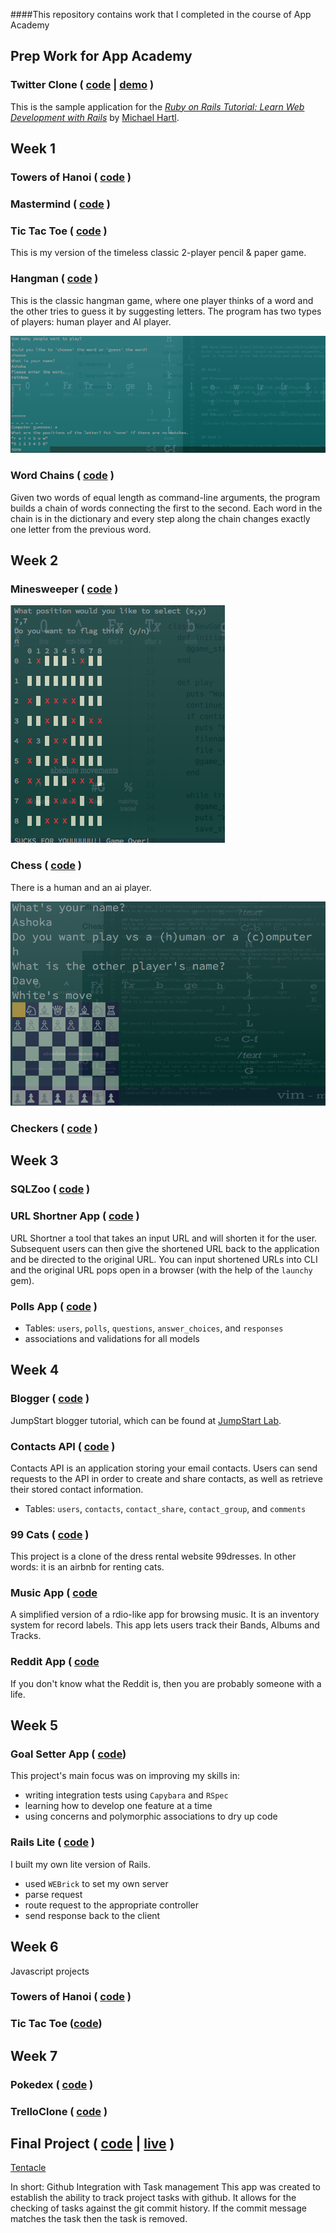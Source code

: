 ####This repository contains work that I completed in the course of App Academy

## Prep Work for App Academy

### Twitter Clone ( [code](https://github.com/shkfnly/sample_app) | [demo](fvbkireh.herokuapp.com) )
This is the sample application for the
[*Ruby on Rails Tutorial:
Learn Web Development with Rails*](http://www.railstutorial.org/)
by [Michael Hartl](http://www.michaelhartl.com/).

## Week 1

### Towers of Hanoi ( [code](https://github.com/shkfnly/appacademy/blob/master/w1d1/towers_of_hanoi.rb) )

### Mastermind ( [code](https://github.com/shkfnly/appacademy/blob/master/w1d3/mastermind.rb) )

### Tic Tac Toe  ( [code](https://github.com/shkfnly/appacademy/tree/master/w1d5/TicTacToeAI-master/skeleton) )
This is my version of the timeless classic 2-player pencil & paper game.

### Hangman ( [code](https://github.com/shkfnly/appacademy/blob/master/w1d3/hangmanrefactor.rb) )
This is the classic hangman game, where one player thinks of a word and the other tries to guess it by suggesting letters. The program has two types of players: human player and AI player. 

![hangman](w1d3/screenshots/hangman_screenshot.png)


### Word Chains ( [code](https://github.com/shkfnly/appacademy/blob/master/w1d4/word_chains.rb) )
Given two words of equal length as command-line arguments, the program builds a chain of words connecting the first to the second. Each word in the chain is in the dictionary and every step along the chain changes exactly one letter from the previous word.


## Week 2

### Minesweeper ( [code](https://github.com/shkfnly/appacademy/blob/master/w2d1/minesweeper/minesweeper.rb) )

![minesweeper](w2d2/rubychess/screenshots/chess.png)

### Chess  ( [code](https://github.com/shkfnly/appacademy/tree/master/w2d2/rubychess) )
There is a human and an ai player.

![chess](w2d2/rubychess/screenshots/chess_actual.png)


### Checkers ( [code](https://github.com/shkfnly/appacademy/tree/master/w2d4/checkers/solution) )

## Week 3

### SQLZoo ( [code](https://github.com/shkfnly/appacademy/tree/master/w3d1/sqlpractice/skeleton/lib) )

### URL Shortner App ( [code](https://github.com/shkfnly/appacademy/tree/master/w3d3/UrlShortener) )
URL Shortner a tool that takes an input URL and will shorten it for the user. Subsequent users can then give the shortened URL back to the application and be directed to the original URL. You can input shortened URLs into CLI and the original URL pops open in a browser (with the help of the `launchy` gem).

### Polls App ( [code](https://github.com/shkfnly/appacademy/tree/master/w3d4/PollsThing) )
- Tables: `users`, `polls`, `questions`, `answer_choices`, and `responses`
- associations and validations for all models


## Week 4

### Blogger ( [code](https://github.com/shkfnly/twitterclientexample) )
JumpStart blogger tutorial, which can be found at [JumpStart Lab](http://tutorials.jumpstartlab.com/projects/blogger.html).

### Contacts API ( [code](https://github.com/shkfnly/appacademy/tree/master/w4/w4d1/routes_app) )

Contacts API is an application storing your email contacts.  Users can send requests to the API in order to create and share contacts, as well as retrieve their stored contact information.
- Tables: `users`, `contacts`, `contact_share`, `contact_group`, and `comments`

### 99 Cats ( [code](https://github.com/shkfnly/appacademy/tree/master/w4d3/ninetyninecats) )
This project is a clone of the dress rental website 99dresses. In other words: it is an airbnb for renting cats.

### Music App ( [code](https://github.com/shkfnly/appacademy/tree/master/w4d4/musicapp)

A simplified version of a rdio-like app for browsing music. It is an inventory system for record labels. This app lets users track their Bands, Albums and Tracks.

### Reddit App ( [code](https://github.com/shkfnly/appacademy/tree/master/w4d5/reddit)

If you don't know what the Reddit is, then you are probably someone with a life.


## Week 5

### Goal Setter App ( [code](https://github.com/shkfnly/appacademy/tree/master/w5d1/GoalApp))

This project's main focus was on improving my skills in:
- writing integration tests using `Capybara` and `RSpec`
- learning how to develop one feature at a time
- using concerns and polymorphic associations to dry up code

### Rails Lite ( [code](https://github.com/shkfnly/appacademy/tree/master/w5d2/skeleton) )

I built my own lite version of Rails.
- used `WEBrick` to set my own server
- parse request
- route request to the appropriate controller
- send response back to the client


## Week 6
Javascript projects

### Towers of Hanoi ( [code](https://github.com/shkfnly/appacademy/tree/master/w5d5/hanoi) )
### Tic Tac Toe ([code](https://github.com/shkfnly/appacademy/tree/master/w5d5/ttt))

## Week 7

### Pokedex ( [code](https://github.com/shkfnly/appacademy/tree/master/w7d2/pokedex2) )

### TrelloClone ( [code](https://github.com/shkfnly/appacademy/tree/master/w7d5/trello) )


## Final Project ( [code](https://github.com/shkfnly/tentacle) | [live](https://tentacleio.herokuapp.com/) )

[Tentacle](https://tentacleio.herokuapp.com/)

In short: Github Integration with Task management
This app was created to establish the ability to track project tasks with github. It allows for the checking of tasks against the git commit history. If the commit message matches the task then the task is removed.